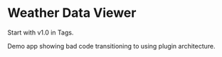 # Weather Data Viewer

Start with v1.0 in Tags.

Demo app showing bad code transitioning to using plugin architecture.


